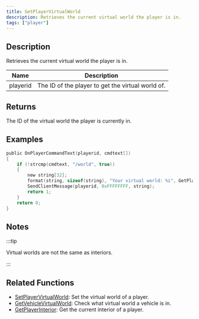 ```yaml
---
title: GetPlayerVirtualWorld
description: Retrieves the current virtual world the player is in.
tags: ["player"]
---
```


## Description

Retrieves the current virtual world the player is in.

| Name     | Description                                       |
| -------- | ------------------------------------------------- |
| playerid | The ID of the player to get the virtual world of. |

## Returns

The ID of the virtual world the player is currently in.

## Examples

```c
public OnPlayerCommandText(playerid, cmdtext[])
{
    if (!strcmp(cmdtext, "/world", true))
    {
        new string[32];
        format(string, sizeof(string), "Your virtual world: %i", GetPlayerVirtualWorld(playerid));
        SendClientMessage(playerid, 0xFFFFFFFF, string);
        return 1;
    }
    return 0;
}
```

## Notes

:::tip

Virtual worlds are not the same as interiors.

:::

## Related Functions

- [SetPlayerVirtualWorld](SetPlayerVirtualWorld): Set the virtual world of a player.
- [GetVehicleVirtualWorld](GetVehicleVirtualWorld): Check what virtual world a vehicle is in.
- [GetPlayerInterior](GetPlayerInterior): Get the current interior of a player.
